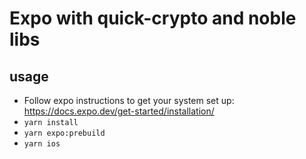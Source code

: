 # Expo with quick-crypto and noble libs

## usage

- Follow expo instructions to get your system set up: https://docs.expo.dev/get-started/installation/
- `yarn install`
- `yarn expo:prebuild`
- `yarn ios`

